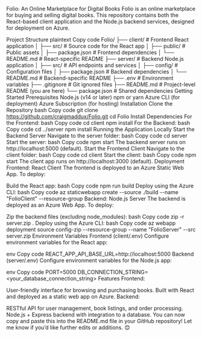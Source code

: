 Folio: An Online Marketplace for Digital Books
Folio is an online marketplace for buying and selling digital books. This repository contains both the React-based client application and the Node.js backend services, designed for deployment on Azure.

Project Structure
plaintext
Copy code
Folio/
├── client/            # Frontend React application
│   ├── src/           # Source code for the React app
│   ├── public/        # Public assets
│   ├── package.json   # Frontend dependencies
│   └── README.md      # React-specific README
├── server/            # Backend Node.js application
│   ├── src/           # API endpoints and services
│   ├── config/        # Configuration files
│   ├── package.json   # Backend dependencies
│   └── README.md      # Backend-specific README
├── .env               # Environment variables
├── .gitignore         # Git ignored files
├── README.md          # Project-level README (you are here)
└── package.json       # Shared dependencies
Getting Started
Prerequisites
Node.js (v14 or later)
npm or yarn
Azure CLI (for deployment)
Azure Subscription (for hosting)
Installation
Clone the Repository
bash
Copy code
git clone https://github.com/craigmaddux/Folio.git
cd Folio
Install Dependencies
For the Frontend:
bash
Copy code
cd client
npm install
For the Backend:
bash
Copy code
cd ../server
npm install
Running the Application Locally
Start the Backend Server
Navigate to the server folder:
bash
Copy code
cd server
Start the server:
bash
Copy code
npm start
The backend server runs on http://localhost:5000 (default).
Start the Frontend Client
Navigate to the client folder:
bash
Copy code
cd client
Start the client:
bash
Copy code
npm start
The client app runs on http://localhost:3000 (default).
Deployment
Frontend: React Client
The frontend is deployed to an Azure Static Web App. To deploy:

Build the React app:
bash
Copy code
npm run build
Deploy using the Azure CLI:
bash
Copy code
az staticwebapp create --source ./build --name "FolioClient" --resource-group <YourResourceGroup>
Backend: Node.js Server
The backend is deployed as an Azure Web App. To deploy:

Zip the backend files (excluding node_modules):
bash
Copy code
zip -r server.zip .
Deploy using the Azure CLI:
bash
Copy code
az webapp deployment source config-zip --resource-group <YourResourceGroup> --name "FolioServer" --src server.zip
Environment Variables
Frontend (client/.env)
Configure environment variables for the React app:

env
Copy code
REACT_APP_API_BASE_URL=http://localhost:5000
Backend (server/.env)
Configure environment variables for the Node.js app:

env
Copy code
PORT=5000
DB_CONNECTION_STRING=<your_database_connection_string>
Features
Frontend:

User-friendly interface for browsing and purchasing books.
Built with React and deployed as a static web app on Azure.
Backend:

RESTful API for user management, book listings, and order processing.
Node.js + Express backend with integration to a database.
You can now copy and paste this into the README.md file in your GitHub repository! Let me know if you’d like further edits or additions. 😊






